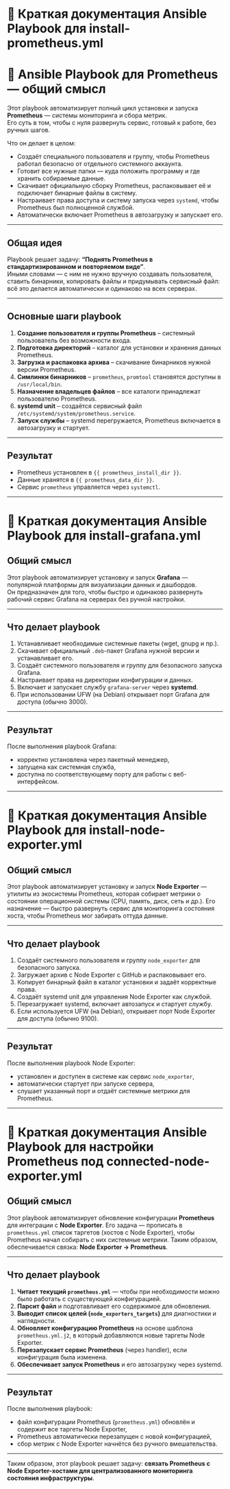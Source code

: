 # 📘 Краткая документация Ansible Playbook для install-prometheus.yml

# 📘 Ansible Playbook для Prometheus — общий смысл

Этот playbook автоматизирует полный цикл установки и запуска **Prometheus** — системы мониторинга и сбора метрик.  
Его суть в том, чтобы с нуля развернуть сервис, готовый к работе, без ручных шагов.  

Что он делает в целом:  
- Создаёт специального пользователя и группу, чтобы Prometheus работал безопасно от отдельного системного аккаунта.  
- Готовит все нужные папки — куда положить программу и где хранить собираемые данные.  
- Скачивает официальную сборку Prometheus, распаковывает её и подключает бинарные файлы в систему.  
- Настраивает права доступа и систему запуска через `systemd`, чтобы Prometheus был полноценной службой.  
- Автоматически включает Prometheus в автозагрузку и запускает его.  

***

## Общая идея
Playbook решает задачу: **“Поднять Prometheus в стандартизированном и повторяемом виде”**.  
Иными словами — с ним не нужно вручную создавать пользователя, ставить бинарники, копировать файлы и придумывать сервисный файл: всё это делается автоматически и одинаково на всех серверах.  

***

## Основные шаги playbook
1. **Создание пользователя и группы Prometheus** – системный пользователь без возможности входа.  
2. **Подготовка директорий** – каталог для установки и хранения данных Prometheus.  
3. **Загрузка и распаковка архива** – скачивание бинарников нужной версии Prometheus.  
4. **Симлинки бинарников** – `prometheus`, `promtool` становятся доступны в `/usr/local/bin`.  
5. **Назначение владельцев файлов** – все каталоги принадлежат пользователю Prometheus.  
6. **systemd unit** – создаётся сервисный файл `/etc/systemd/system/prometheus.service`.  
7. **Запуск службы** – systemd перегружается, Prometheus включается в автозагрузку и стартует.  

***

## Результат
- Prometheus установлен в `{{ prometheus_install_dir }}`.  
- Данные хранятся в `{{ prometheus_data_dir }}`.  
- Сервис `prometheus` управляется через `systemctl`.  

***

# 📘 Краткая документация Ansible Playbook для install-grafana.yml

## Общий смысл  
Этот playbook автоматизирует установку и запуск **Grafana** — популярной платформы для визуализации данных и дашбордов.  
Он предназначен для того, чтобы быстро и одинаково развернуть рабочий сервис Grafana на серверах без ручной настройки.  

***

## Что делает playbook
1. Устанавливает необходимые системные пакеты (wget, gnupg и пр.).  
2. Скачивает официальный `.deb`-пакет Grafana нужной версии и устанавливает его.  
3. Создаёт системного пользователя и группу для безопасного запуска Grafana.  
4. Настраивает права на директории конфигурации и данных.  
5. Включает и запускает службу `grafana-server` через **systemd**.  
6. При использовании UFW (на Debian) открывает порт Grafana для доступа (обычно 3000).  

***

## Результат  
После выполнения playbook Grafana:  
- корректно установлена через пакетный менеджер,  
- запущена как системная служба,  
- доступна по соответствующему порту для работы с веб-интерфейсом.  

***

# 📘 Краткая документация Ansible Playbook для install-node-exporter.yml

## Общий смысл  
Этот playbook автоматизирует установку и запуск **Node Exporter** — утилиты из экосистемы Prometheus, которая собирает метрики о состоянии операционной системы (CPU, память, диск, сеть и др.). Его назначение — быстро развернуть сервис для мониторинга состояния хоста, чтобы Prometheus мог забирать оттуда данные.  

***

## Что делает playbook  
1. Создаёт системного пользователя и группу `node_exporter` для безопасного запуска.  
2. Загружает архив с Node Exporter с GitHub и распаковывает его.  
3. Копирует бинарный файл в каталог установки и задаёт корректные права.  
4. Создаёт systemd unit для управления Node Exporter как службой.  
5. Перезагружает systemd, включает автозапуск и стартует службу.  
6. Если используется UFW (на Debian), открывает порт Node Exporter для доступа (обычно 9100).  

***

## Результат  
После выполнения playbook Node Exporter:  
- установлен и доступен в системе как сервис `node_exporter`,  
- автоматически стартует при запуске сервера,  
- слушает указанный порт и отдаёт системные метрики для Prometheus.  

***

# 📘 Краткая документация Ansible Playbook для настройки Prometheus под connected-node-exporter.yml

## Общий смысл  
Этот playbook автоматизирует обновление конфигурации **Prometheus** для интеграции с **Node Exporter**. Его задача — прописать в `prometheus.yml` список таргетов (хостов с Node Exporter), чтобы Prometheus начал собирать с них системные метрики. Таким образом, обеспечивается связка: **Node Exporter → Prometheus**.  

***

## Что делает playbook  
1. **Читает текущий `prometheus.yml`** — чтобы при необходимости можно было работать с существующей конфигурацией.  
2. **Парсит файл** и подготавливает его содержимое для обновления.  
3. **Выводит список целей (`node_exporters_targets`)** для диагностики и наглядности.  
4. **Обновляет конфигурацию Prometheus** на основе шаблона `prometheus.yml.j2`, в который добавляются новые таргеты Node Exporter.  
5. **Перезапускает сервис Prometheus** (через handler), если конфигурация была изменена.  
6. **Обеспечивает запуск Prometheus** и его автозагрузку через systemd.  

***

## Результат  
После выполнения playbook:  
- файл конфигурации Prometheus (`prometheus.yml`) обновлён и содержит все таргеты Node Exporter,  
- Prometheus автоматически перезапущен с новой конфигурацией,  
- сбор метрик с Node Exporter начнётся без ручного вмешательства.  

***

Таким образом, этот playbook решает задачу: **связать Prometheus с Node Exporter-хостами для централизованного мониторинга состояния инфраструктуры**.  
